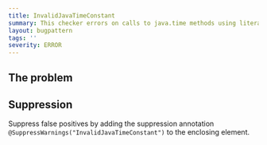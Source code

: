 ```yaml
---
title: InvalidJavaTimeConstant
summary: This checker errors on calls to java.time methods using literals that are guaranteed to throw a DateTimeException.
layout: bugpattern
tags: ''
severity: ERROR
---
```


<!--
*** AUTO-GENERATED, DO NOT MODIFY ***
To make changes, edit the @BugPattern annotation or the explanation in docs/bugpattern.
-->

## The problem


## Suppression
Suppress false positives by adding the suppression annotation `@SuppressWarnings("InvalidJavaTimeConstant")` to the enclosing element.
